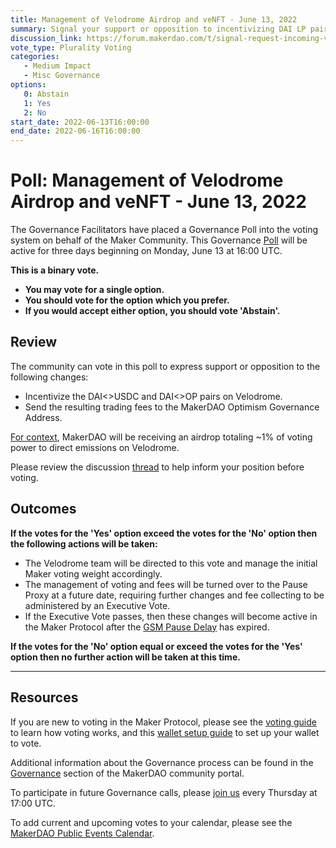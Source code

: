 ```yaml
---
title: Management of Velodrome Airdrop and veNFT - June 13, 2022
summary: Signal your support or opposition to incentivizing DAI LP pairs on Velodrome.
discussion_link: https://forum.makerdao.com/t/signal-request-incoming-velodrome-airdrop-on-optimism-velo-venft/15371
vote_type: Plurality Voting
categories:
   - Medium Impact
   - Misc Governance
options:
   0: Abstain
   1: Yes
   2: No
start_date: 2022-06-13T16:00:00
end_date: 2022-06-16T16:00:00
---
```

# Poll: Management of Velodrome Airdrop and veNFT - June 13, 2022

The Governance Facilitators have placed a Governance Poll into the voting system on behalf of the Maker Community. This Governance [Poll](https://community-development.makerdao.com/en/learn/governance/on-chain-gov) will be active for three days beginning on Monday, June 13 at 16:00 UTC.

**This is a binary vote.** 
- **You may vote for a single option.** 
- **You should vote for the option which you prefer.**
- **If you would accept either option, you should vote 'Abstain'.**

## Review

The community can vote in this poll to express support or opposition to the following changes: 
* Incentivize the DAI<>USDC and DAI<>OP pairs on Velodrome.
* Send the resulting trading fees to the MakerDAO Optimism Governance Address.

[For context](https://twitter.com/VelodromeFi/status/1529549901239050240), MakerDAO will be receiving an airdrop totaling ~1% of voting power to direct emissions on Velodrome.

Please review the discussion [thread](https://forum.makerdao.com/t/signal-request-incoming-velodrome-airdrop-on-optimism-velo-venft/15371) to help inform your position before voting.

## Outcomes

**If the votes for the 'Yes' option exceed the votes for the 'No' option then the following actions will be taken:**
* The Velodrome team will be directed to this vote and manage the initial Maker voting weight accordingly.
* The management of voting and fees will be turned over to the Pause Proxy at a future date, requiring further changes and fee collecting to be administered by an Executive Vote. 
* If the Executive Vote passes, then these changes will become active in the Maker Protocol after the [GSM Pause Delay](https://manual.makerdao.com/parameter-index/core/param-gsm-pause-delay) has expired.

**If the votes for the 'No' option equal or exceed the votes for the 'Yes' option then no further action will be taken at this time.**

---

## Resources

If you are new to voting in the Maker Protocol, please see the [voting guide](https://community-development.makerdao.com/en/learn/governance/how-voting-works/) to learn how voting works, and this [wallet setup guide](https://community-development.makerdao.com/en/learn/governance/voting-setup/) to set up your wallet to vote.

Additional information about the Governance process can be found in the [Governance](https://community-development.makerdao.com/en/learn/governance) section of the MakerDAO community portal.

To participate in future Governance calls, please [join us](https://github.com/makerdao/community/tree/master/governance/governance-and-risk-meetings) every Thursday at 17:00 UTC.

To add current and upcoming votes to your calendar, please see the [MakerDAO Public Events Calendar](https://calendar.google.com/calendar/embed?src=makerdao.com_3efhm2ghipksegl009ktniomdk%40group.calendar.google.com&ctz=UTC&mode=week&showCalendars=0&showPrint=0).
